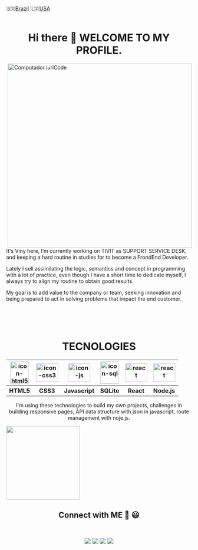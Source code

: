 :brazil:[Brazil](pt-br.md)
:liberia:[USA](README.md)
    
<div style="display: flex">
<h1 align="center">Hi there 👋 WELCOME TO MY PROFILE.</h1>
    
</div>
<img src="https://i.ibb.co/1dSK4zz/profile-git.png" min-width="600px" max-width="600px" width="500px" align="right" alt="Computador iuriCode">

<p align="left">It's Viny here, I’m currently working on TIVIT as SUPPORT SERVICE DESK, and keeping a hard routine in studies for to become a FrondEnd Developer.
</p>

<p align="left">Lately I sell assimilating the logic, semantics and concept in programming with a lot of practice, even though I have a short time to dedicate myself, I always try to align my routine to obtain good results.</p>

<p align="left">My goal is to add value to the company or team, seeking innovation and being prepared to act in solving problems that impact the end customer.</p>
<br>
<br>
<br>
<h1 align="center">TECNOLOGIES</h1>
<table align="center">
        <tr background-color="#ffffff">
            <th><img src="https://i.ibb.co/fk0xGfg/html5.png" alt="icon-html5" width="50" height="60"></th>
            <th><img src="https://i.ibb.co/TcfYZTt/css3.png" alt="icon-css3" width="60" height="50" marginwidth="5px"></th>
            <th><img src="https://i.ibb.co/j5NtKfP/js.png" alt="icon-js" width="60" height="50" marginwidth="5px"></th>
            <th><img src="https://i.ibb.co/31P7bP9/database-sql1.png" alt="icon-sql" width="50" height="60" marginwidth="5px"></th>
            <th><img src="https://i.ibb.co/nfqvYkW/react.png" alt="react" width="60" height="50" marginwidth="5px"></th>
            <th><img src="https://i.ibb.co/dLZg9SP/node.png" alt="react" width="60" height="50" marginwidth="5px"></th>
        </tr>
        <tr>
            <th><span>HTML5</span></th>
            <th><span>CSS3</span></th>
            <th><span>Javascript</span></th>
            <th><span>SQLite</span></th>
            <th><span>React</span></th>
            <th><span>Node.js</span></th>
        </tr>
    </table>
    

    
<p align="center" witdth="60%">I'm using these technologies to build my own projects, challenges in building responsive pages, API data structure with json in javascript, route management with noje.js.</p>
<img align="center" src="https://octodex.github.com/images/daftpunktocat-thomas.gif" width="200" height="200">
<br>
<h2 align="center">
        <strong>Connect with ME 👋 😃</strong>
        </p>
<br>


<div align="center" backgroundcolor="#4d0099" width="100%">
  <a href = "mailto: vbanetyy@gmail.com"><img src="https://img.shields.io/badge/-Gmail-%23EA4335?style=for-the-badge&logo=gmail&logoColor=white" target="_blank"></a>
  <a href="https://www.linkedin.com/in/vinicius-batista-815983137/" target="_blank"><img src="https://img.shields.io/badge/-LinkedIn-%230077B5?style=for-the-badge&logo=linkedin&logoColor=white" target="_blank"></a>
  <a href="https://www.instagram.com/viny_batista_10/" target="_blank"><img src="https://img.shields.io/badge/-Instagram-%23E4405F?style=for-the-badge&logo=instagram&logoColor=white" target="_blank"></a>
  <a href="https://www.frontendmentor.io/profile/vbanety" target="_blank"><img src="https://i.ibb.co/mzkTj6p/Component-5.png">
</a>
</div>   


<!--



**Vbanety/Vbanety** is a ✨ _special_ ✨ repository because its `README.md` (this file) appears on your GitHub profile.

Here are some ideas to get you started:

- 🔭 I’m currently working on ...
- 🌱 I’m currently learning ...
- 👯 I’m looking to collaborate on ...
- 🤔 I’m looking for help with ...
- 💬 Ask me about ...
- 📫 How to reach me: ...
- 😄 Pronouns: ...
- ⚡ Fun fact: ...
-->
